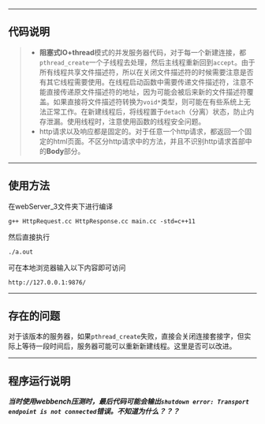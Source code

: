 
- - -
## 代码说明
> * **阻塞式IO+thread**模式的并发服务器代码，对于每一个新建连接，都`pthread_create`一个子线程去处理，然后主线程重新回到`accept`。由于所有线程共享文件描述符，所以在关闭文件描述符的时候需要注意是否有其它线程需要使用。在线程启动函数中需要传递文件描述符，注意不能直接传递原文件描述符的地址，因为可能会被后来新的文件描述符覆盖。如果直接将文件描述符转换为`void*`类型，则可能在有些系统上无法正常工作。在新建线程后，将线程置于`detach`（分离）状态，防止内存泄漏。使用线程时，注意使用函数的线程安全问题。
> * http请求以及响应都是固定的。对于任意一个http请求，都返回一个固定的html页面。不区分http请求中的方法，并且不识别http请求首部中的**Body**部分。
- - -
## 使用方法
在webServer_3文件夹下进行编译
```
g++ HttpRequest.cc HttpResponse.cc main.cc -std=c++11
```
然后直接执行
```
./a.out
```
可在本地浏览器输入以下内容即可访问
```
http://127.0.0.1:9876/
```

- - - 
## 存在的问题
对于该版本的服务器，如果`pthread_create`失败，直接会关闭连接套接字，但实际上等待一段时间后，服务器可能可以重新新建线程。这里是否可以改进。

- - - 
## 程序运行说明
***当时使用webbench压测时，最后代码可能会输出`shutdown error: Transport endpoint is not connected`错误。不知道为什么？？？***